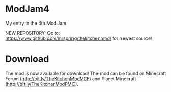 ModJam4
=======

My entry in the 4th Mod Jam

NEW REPOSITORY: Go to: https://www.github.com/mrspring/thekitchenmod/ for newest source!

Download
========
The mod is now available for download!
The mod can be found on Minecraft Forum (http://bit.ly/TheKitchenModMCF) and Planet Minecraft (http://bit.ly/TheKitchenModPMC).

